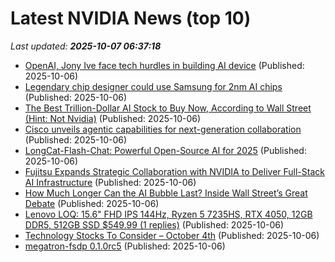 # Latest NVIDIA News (top 10)
_Last updated: **2025-10-07 06:37:18**_

- [OpenAI, Jony Ive face tech hurdles in building AI device](https://economictimes.indiatimes.com/tech/artificial-intelligence/openai-jony-ive-face-tech-hurdles-in-building-ai-device/articleshow/124332465.cms) (Published: 2025-10-06)
- [Legendary chip designer could use Samsung for 2nm AI chips](https://www.sammobile.com/news/legendary-chip-designer-samsung-2nm-ai-chips/) (Published: 2025-10-06)
- [The Best Trillion-Dollar AI Stock to Buy Now, According to Wall Street (Hint: Not Nvidia)](https://biztoc.com/x/e16b9daaa1839385) (Published: 2025-10-06)
- [Cisco unveils agentic capabilities for next-generation collaboration](https://www.computerweekly.com/news/366632280/Cisco-unveils-agentic-capabilities-for-next-generation-collaboration) (Published: 2025-10-06)
- [LongCat-Flash-Chat: Powerful Open-Source AI for 2025](https://www.digitalocean.com/community/tutorials/longcat-flash-chat-2025) (Published: 2025-10-06)
- [Fujitsu Expands Strategic Collaboration with NVIDIA to Deliver Full-Stack AI Infrastructure](https://www.madshrimps.be/news/fujitsu-expands-strategic-collaboration-with-nvidia-to-deliver-full-stack-ai-infrastructure/) (Published: 2025-10-06)
- [How Much Longer Can the AI Bubble Last? Inside Wall Street’s Great Debate](https://biztoc.com/x/b28f76ae45fed766) (Published: 2025-10-06)
- [Lenovo LOQ: 15.6" FHD IPS 144Hz, Ryzen 5 7235HS, RTX 4050, 12GB DDR5, 512GB SSD $549.99 (1 replies)](https://slickdeals.net/f/18665779-lenovo-loq-15-6-fhd-ips-144hz-ryzen-5-7235hs-rtx-4050-12gb-ddr5-512gb-ssd-549-99) (Published: 2025-10-06)
- [Technology Stocks To Consider – October 4th](https://www.etfdailynews.com/2025/10/06/technology-stocks-to-consider-october-4th/) (Published: 2025-10-06)
- [megatron-fsdp 0.1.0rc5](https://pypi.org/project/megatron-fsdp/0.1.0rc5/) (Published: 2025-10-06)
